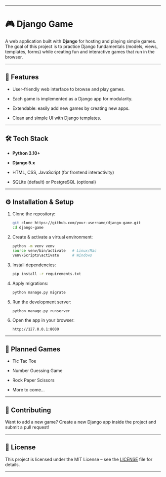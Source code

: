----------

# 🎮 Django Game

A web application built with **Django** for hosting and playing simple games. The goal of this project is to practice Django fundamentals (models, views, templates, forms) while creating fun and interactive games that run in the browser.

----------

## 🚀 Features

-   User-friendly web interface to browse and play games.
    
-   Each game is implemented as a Django app for modularity.
    
-   Extendable: easily add new games by creating new apps.
    
-   Clean and simple UI with Django templates.
    

----------

## 🛠️ Tech Stack

-   **Python 3.10+**
    
-   **Django 5.x**
    
-   HTML, CSS, JavaScript (for frontend interactivity)
    
-   SQLite (default) or PostgreSQL (optional)
    

----------

## ⚙️ Installation & Setup

1.  Clone the repository:
    
    ```bash
    git clone https://github.com/your-username/django-game.git
    cd django-game
    
    ```
    
2.  Create & activate a virtual environment:
    
    ```bash
    python -m venv venv
    source venv/bin/activate   # Linux/Mac
    venv\Scripts\activate      # Windows
    
    ```
    
3.  Install dependencies:
    
    ```bash
    pip install -r requirements.txt
    
    ```
    
4.  Apply migrations:
    
    ```bash
    python manage.py migrate
    
    ```
    
5.  Run the development server:
    
    ```bash
    python manage.py runserver
    
    ```
    
6.  Open the app in your browser:
    
    ```
    http://127.0.0.1:8000
    
    ```
    

----------

## 🎲 Planned Games

-   Tic Tac Toe
    
-   Number Guessing Game
    
-   Rock Paper Scissors
    
-   More to come...
    

----------

## 🤝 Contributing

Want to add a new game? Create a new Django app inside the project and submit a pull request!

----------

## 📜 License

This project is licensed under the MIT License – see the [LICENSE](https://chatgpt.com/c/LICENSE) file for details.

----------
